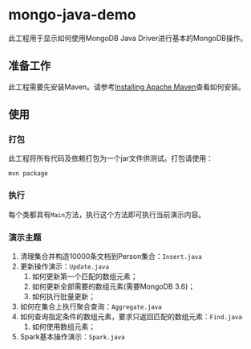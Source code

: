 # mongo-java-demo
此工程用于显示如何使用MongoDB Java Driver进行基本的MongoDB操作。

## 准备工作
此工程需要先安装Maven。请参考[Installing Apache Maven](https://maven.apache.org/install.html)查看如何安装。

## 使用
### 打包
此工程将所有代码及依赖打包为一个jar文件供测试。打包请使用：
```
mvn package
```

### 执行
每个类都具有`Main`方法，执行这个方法即可执行当前演示内容。

### 演示主题
1. 清理集合并构造10000条文档到Person集合：`Insert.java`
1. 更新操作演示：`Update.java`
    1. 如何更新第一个匹配的数组元素；
    1. 如何更新全部需要的数组元素(需要MongoDB 3.6)；
    1. 如何执行批量更新；
1. 如何在集合上执行聚合查询：`Aggregate.java`
1. 如何查询指定条件的数组元素，要求只返回匹配的数组元素：`Find.java`
    1. 如何使用数组元素；
1. Spark基本操作演示：`Spark.java`
